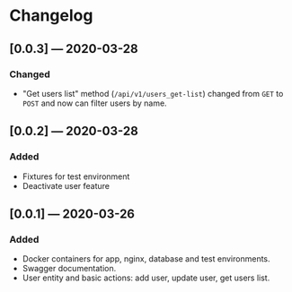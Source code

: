# Changelog

## [0.0.3] — 2020-03-28
### Changed
- "Get users list" method (`/api/v1/users_get-list`) changed from `GET` to `POST` and now can filter users by name. 

## [0.0.2] — 2020-03-28
### Added
- Fixtures for test environment
- Deactivate user feature

## [0.0.1] — 2020-03-26
### Added
- Docker containers for app, nginx, database and test environments.
- Swagger documentation.
- User entity and basic actions: add user, update user, get users list.
